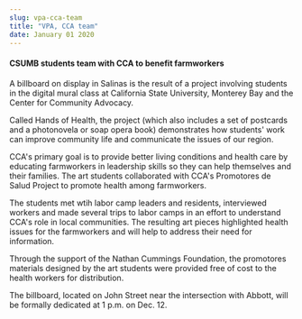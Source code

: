 ```yaml
---
slug: vpa-cca-team
title: "VPA, CCA team"
date: January 01 2020
---
```


 
<h4>CSUMB students team with CCA to benefit farmworkers</h4>
<p>
  A billboard on display in Salinas is the result of a project involving
  students in the digital mural class at California State University, Monterey
  Bay and the Center for Community Advocacy.
</p>
<p>
  Called Hands of Health, the project (which also includes a set of postcards
  and a photonovela or soap opera book) demonstrates how students' work can
  improve community life and communicate the issues of our region.
</p>
<p>
  CCA's primary goal is to provide better living conditions and health care by
  educating farmworkers in leadership skills so they can help themselves and
  their families. The art students collaborated with CCA's Promotores de Salud
  Project to promote health among farmworkers.
</p>
<p>
  The students met wtih labor camp leaders and residents, interviewed workers
  and made several trips to labor camps in an effort to understand CCA's role in
  local communities. The resulting art pieces highlighted health issues for the
  farmworkers and will help to address their need for information.
</p>
<p>
  Through the support of the Nathan Cummings Foundation, the promotores
  materials designed by the art students were provided free of cost to the
  health workers for distribution.
</p>
<p>
  The billboard, located on John Street near the intersection with Abbott, will
  be formally dedicated at 1 p.m. on Dec. 12.
</p>
 
